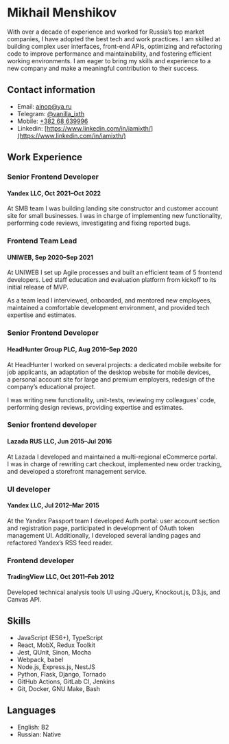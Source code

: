 # Mikhail Menshikov

With over a decade of experience and worked for Russia’s top market companies, I have adopted the best tech and work practices. I am skilled at building complex user interfaces, front-end APIs, optimizing and refactoring code to improve performance and maintainability, and fostering efficient working environments. I am eager to bring my skills and experience to a new company and make a meaningful contribution to their success.

## Contact information

* Email: [ainop@ya.ru](mailto:ainop+cv@ya.ru)
* Telegram: [@vanilla_ixth](tg://resolve?domain=vanilla_ixth)
* Mobile: [+382 68 639996](tel:+38268639996)
* Linkedin: [https://www.linkedin.com/in/iamixth/](https://www.linkedin.com/in/iamixth/)


## Work Experience


### Senior Frontend Developer
#### Yandex LLC, Oct 2021–Oct 2022

At SMB team I was building landing site constructor and customer account site for small businesses. I was in charge of implementing new functionality, performing code reviews, investigating and fixing reported bugs.


### Frontend Team Lead
#### UNIWEB, Sep 2020–Sep 2021

At UNIWEB I set up Agile processes and built an efficient team of 5 frontend developers. Led staff education and evaluation platform from kickoff to its initial release of MVP.

As a team lead I interviewed, onboarded, and mentored new employees, maintained a comfortable development environment, and provided tech expertise and estimates.


### Senior Frontend Developer
#### HeadHunter Group PLC, Aug 2016–Sep 2020

At HeadHunter I worked on several projects: a dedicated mobile website for job applicants, an adaptation of the desktop website for mobile devices, a personal account site for large and premium employers, redesign of the company’s educational project.

I was writing new functionality, unit-tests, reviewing my colleagues’ code, performing design reviews, providing expertise and estimates.


### Senior frontend developer
#### Lazada RUS LLC, Jun 2015–Jul 2016

At Lazada I developed and maintained a multi-regional eCommerce portal. I was in charge of rewriting cart checkout, implemented new order tracking, and developed a storefront management service.


### UI developer
#### Yandex LLC, Jul 2012–Mar 2015

At the Yandex Passport team I developed Auth portal: user account section and registration page, participated in development of OAuth token management UI. Additionally, I developed several landing pages and refactored Yandex’s RSS feed reader.


### Frontend developer
#### TradingView LLC, Oct 2011–Feb 2012

Developed technical analysis tools UI using JQuery, Knockout.js, D3.js, and Canvas API.


## Skills

* JavaScript (ES6+), TypeScript
* React, MobX, Redux Toolkit
* Jest, QUnit, Sinon, Mocha
* Webpack, babel
* Node.js, Express.js, NestJS
* Python, Flask, Django, Tornado
* GitHub Actions, GitLab CI, Jenkins
* Git, Docker, GNU Make, Bash

## Languages

* English: B2
* Russian: Native
